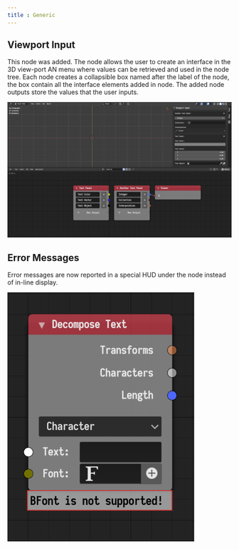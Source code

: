 ```yaml
---
title : Generic
---
```


## Viewport Input

This node was added. The node allows the user to create an interface in the 3D
view-port AN menu where values can be retrieved and used in the node tree. Each
node creates a collapsible box named after the label of the node, the box
contain all the interface elements added in node. The added node outputs store
the values that the user inputs.

![Viewport Input](viewport_input.png)

## Error Messages

Error messages are now reported in a special HUD under the node instead of
in-line display.

![Error Message](error_message.png)

